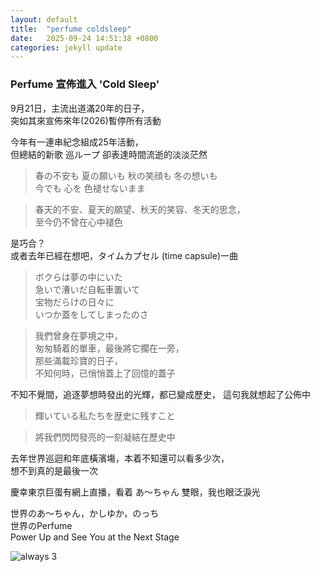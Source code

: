 ```yaml
---
layout: default
title:  "perfume coldsleep"
date:   2025-09-24 14:51:38 +0800
categories: jekyll update
---
```


### Perfume 宣佈進入 'Cold Sleep'

<span class="digit">9</span>月<span class="digit">21</span>日，主流出道滿<span class="digit">20</span>年的日子，<br>
突如其來宣佈來年(<span class="digit">2026</span>)暫停所有活動

今年有一連串紀念組成<span class="digit">25</span>年活動，<br>
但總結的新歌 巡ループ  卻表達時間流逝的淡淡茫然

>春の不安も 夏の願いも 秋の笑顔も 冬の想いも<br>
>今でも 心を 色褪せないまま

>春天的不安、夏天的願望、秋天的笑容、冬天的思念，<br>
>至今仍不曾在心中褪色

是巧合？<br>
或者去年已經在想吧，タイムカプセル (time capsule)一曲

>ボクらは夢の中にいた<br>
>急いで漕いだ自転車置いて<br>
>宝物だらけの日々に<br>
>いつか蓋をしてしまったのさ

>我們曾身在夢境之中，<br>
>匆匆騎着的單車，最後將它擱在一旁，<br>
>那些滿載珍寶的日子，<br>
>不知何時，已悄悄蓋上了回憶的蓋子

不知不覺間，追逐夢想時發出的光輝，都已變成歷史，
這句我就想起了公佈中

>輝いている私たちを歴史に残すこと

>將我們閃閃發亮的一刻凝結在歷史中

去年世界巡迴和年底橫濱塲，本着不知還可以看多少次，<br>
想不到真的是最後一次

慶幸東京巨蛋有網上直播，看着 あ～ちゃん 雙眼，我也眼泛淚光

世界のあ～ちゃん，かしゆか，のっち<br>
世界のPerfume<br>
Power Up and See You at the Next Stage

![always 3](../../../../assets/images/2025/09/24/2013-02-162016.58.38.jpg)